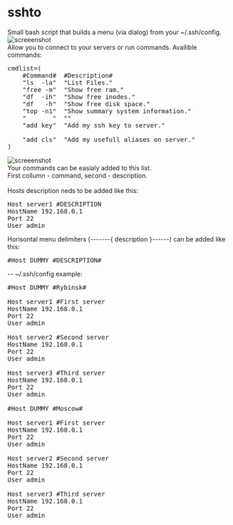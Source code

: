 # sshto

Small bash script that builds a menu (via dialog) from your ~/.ssh/config.</br>
![screeenshot](https://user-images.githubusercontent.com/18072680/32890161-ab6ad284-cade-11e7-92c7-f6901cfd0905.png)</br>
Allow you to connect to your servers or run commands. Availible commands:</br>
<pre>
cmdlist=(
    #Command#  #Description#
    "ls  -la"  "List Files."
    "free -m"  "Show free ram."
    "df  -ih"  "Show free inodes."
    "df   -h"  "Show free disk space."
    "top -n1"  "Show summary system information."
    "       "  ""
    "add key"  "Add my ssh key to server."</br>
    "add cls"  "Add my usefull aliases on server."
)
</pre>
![screeenshot](https://user-images.githubusercontent.com/18072680/32890160-ab43f696-cade-11e7-8c80-c51089354e37.png)</br>
Your commands can be easialy added to this list.</br>
First collumn - command, second - description.</br>
</br>
Hosts description neds to be added like this:</br>
<pre>
Host server1 #DESCRIPTION
HostName 192.168.0.1
Port 22
User admin
</pre>
Horisontal menu delimiters (-------{ description }------) can be added like this:</br>
<pre>
#Host DUMMY #DESCRIPTION#
</pre>
--
~/.ssh/config example:</br>
<pre>
#Host DUMMY #Rybinsk#

Host server1 #First server
HostName 192.168.0.1
Port 22
User admin

Host server2 #Second server
HostName 192.168.0.1
Port 22
User admin

Host server3 #Third server
HostName 192.168.0.1
Port 22
User admin

#Host DUMMY #Moscow#

Host server1 #First server
HostName 192.168.0.1
Port 22
User admin

Host server2 #Second server
HostName 192.168.0.1
Port 22
User admin

Host server3 #Third server
HostName 192.168.0.1
Port 22
User admin
</pre>

